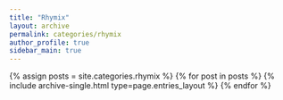 ```yaml
---
title: "Rhymix"
layout: archive
permalink: categories/rhymix
author_profile: true
sidebar_main: true
---
```


{% assign posts = site.categories.rhymix %}
{% for post in posts %} {% include archive-single.html type=page.entries_layout %} {% endfor %}
